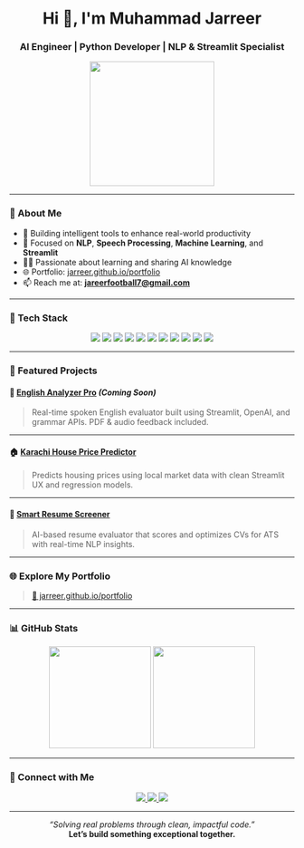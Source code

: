 <h1 align="center">Hi 👋, I'm Muhammad Jarreer</h1>
<h3 align="center">AI Engineer | Python Developer | NLP & Streamlit Specialist</h3>

<p align="center">
  <img src="https://github.com/Jarreer/kaiser.png" width="220"/>
</p>

---

### 🧠 About Me

- 🔬 Building intelligent tools to enhance real-world productivity  
- 💬 Focused on **NLP**, **Speech Processing**, **Machine Learning**, and **Streamlit**  
- 🧑‍🏫 Passionate about learning and sharing AI knowledge  
- 🌐 Portfolio: [jarreer.github.io/portfolio](https://jarreer.github.io/portfolio/)  
- 📫 Reach me at: **jareerfootball7@gmail.com**

---

### 🚀 Tech Stack

<p align="center">
  <img src="https://img.shields.io/badge/Python-3776AB?style=flat-square&logo=python&logoColor=white"/>
  <img src="https://img.shields.io/badge/C%23-239120?style=flat-square&logo=c-sharp&logoColor=white"/>
  <img src="https://img.shields.io/badge/CSS3-1572B6?style=flat-square&logo=css3&logoColor=white"/>
  <img src="https://img.shields.io/badge/HTML5-E34F26?style=flat-square&logo=html5&logoColor=white"/>
  <img src="https://img.shields.io/badge/JavaScript-F7DF1E?style=flat-square&logo=javascript&logoColor=black"/>
  <img src="https://img.shields.io/badge/Streamlit-FF4B4B?style=flat-square&logo=streamlit&logoColor=white"/>
  <img src="https://img.shields.io/badge/SQLite-003B57?style=flat-square&logo=sqlite&logoColor=white"/>
  <img src="https://img.shields.io/badge/OpenAI-412991?style=flat-square&logo=openai&logoColor=white"/>
  <img src="https://img.shields.io/badge/Google Colab-F9AB00?style=flat-square&logo=googlecolab&logoColor=black"/>
  <img src="https://img.shields.io/badge/Git-F05032?style=flat-square&logo=git&logoColor=white"/>
  <img src="https://img.shields.io/badge/VSCODE-007ACC?style=flat-square&logo=visual-studio-code&logoColor=white"/>
</p>

---

### 📌 Featured Projects

#### 🎤 [English Analyzer Pro](https://github.com/Jarreer/english-analyzer-pro) *(Coming Soon)*  
> Real-time spoken English evaluator built using Streamlit, OpenAI, and grammar APIs. PDF & audio feedback included.

---

#### 🏠 [Karachi House Price Predictor](https://house-price-predictor-pk-ftdtmqfxmqd5rvzuezjykc.streamlit.app/#karachi-house-price-predictor)  
> Predicts housing prices using local market data with clean Streamlit UX and regression models.

---

#### 📄 [Smart Resume Screener](https://smart-resume-screener-a8awrcndc99f9jzkpvntot.streamlit.app/)  
> AI-based resume evaluator that scores and optimizes CVs for ATS with real-time NLP insights.

---

### 🌐 Explore My Portfolio

> [🔗 jarreer.github.io/portfolio](https://jarreer.github.io/portfolio/)

---

### 📊 GitHub Stats

<p align="center">
  <img src="https://github-readme-stats.vercel.app/api?username=Jarreer&show_icons=true&theme=react&hide_border=true&border_radius=12" height="180"/>
  <img src="https://github-readme-stats.vercel.app/api/top-langs/?username=Jarreer&layout=compact&theme=react&hide_border=true&border_radius=12" height="180"/>
</p>

---

### 🔗 Connect with Me

<p align="center">
  <a href="https://www.linkedin.com/in/muhammad-jarreer-2a63a3372/">
    <img src="https://img.shields.io/badge/-LinkedIn-0A66C2?style=for-the-badge&logo=linkedin&logoColor=white"/>
  </a>
  <a href="mailto:jareerfootball7@gmail.com">
    <img src="https://img.shields.io/badge/-Gmail-D14836?style=for-the-badge&logo=gmail&logoColor=white"/>
  </a>
  <a href="https://jarreer.github.io/portfolio">
    <img src="https://img.shields.io/badge/-Portfolio-111111?style=for-the-badge&logo=githubpages&logoColor=white"/>
  </a>
</p>

---

<p align="center">
  <i>“Solving real problems through clean, impactful code.”</i><br/>
  <b>Let’s build something exceptional together.</b>
</p>
